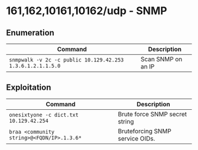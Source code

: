 # 161,162,10161,10162/udp - SNMP

## Enumeration

| Command                                                    | Description        |
| ---------------------------------------------------------- | ------------------ |
| `snmpwalk -v 2c -c public 10.129.42.253 1.3.6.1.2.1.1.5.0` | Scan SNMP on an IP |



## Exploitation



| Command                                    | Description                     |
| ------------------------------------------ | ------------------------------- |
| `onesixtyone -c dict.txt 10.129.42.254`    | Brute force SNMP secret string  |
| `braa <community string>@<FQDN/IP>.1.3.6*` | Bruteforcing SNMP service OIDs. |
